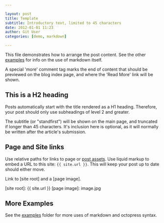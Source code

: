 ```yaml
---

layout: post
title: Template
subtitle: Introductory text, limited to 45 characters
date: 2012-01-01 11:23
author: Git User
categories: [demo, markdown]

---
```



This file demonstrates how to arrange the post content. See the other [examples] for info
on the use of markdown itself.

[examples]: https://github.com/snhack/snhack.github.com/tree/source/source/_posts/_examples

<!-- this is a HTML comment. It can span one line, or several,
     and will not appear in the browser when rendered as HTML -->

A special 'more' comment tag marks the end of content that should be previewed on
the blog index page, and where the 'Read More' link will be shown.

<!-- more -->


## This is a H2 heading

Posts automatically start with the title rendered as a H1 heading.  Therefore, your post
should only use subheadings of level 2 and greater.

The subtitle (or "standfirst") will be shown on the main page, and truncated if longer
than 45 characters. It's inclusion here is optional, as it will normally be written after
the article's submission.


## Page and Site links

Use relative paths for links to page or [post assets]. Use liquid markup to embed a URL to
this site: `{{ site.url }}`. This will keep your post up to date should either move.

[post assets]: 2012-01-04-octopress.md#post-assets

Link to [site root] and a [page image].

[site root]:  {{ site.url }}
[page image]: image.jpg


## More Examples

See the [examples] folder for more uses of markdown and octopress syntax.

[examples]: https://github.com/snhack/snhack.github.com/tree/source/source/_posts/_examples
